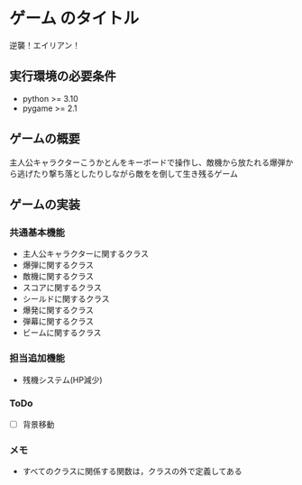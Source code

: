 # ゲーム のタイトル
逆襲！エイリアン！
## 実行環境の必要条件
* python >= 3.10
* pygame >= 2.1

## ゲームの概要
主人公キャラクターこうかとんをキーボードで操作し、敵機から放たれる爆弾から逃げたり撃ち落としたりしながら敵をを倒して生き残るゲーム

## ゲームの実装
### 共通基本機能
* 主人公キャラクターに関するクラス
* 爆弾に関するクラス
* 敵機に関するクラス
* スコアに関するクラス
* シールドに関するクラス
* 爆発に関するクラス
* 弾幕に関するクラス
* ビームに関するクラス
### 担当追加機能
* 残機システム(HP減少)
### ToDo
- [ ] 背景移動
### メモ
* すべてのクラスに関係する関数は，クラスの外で定義してある
